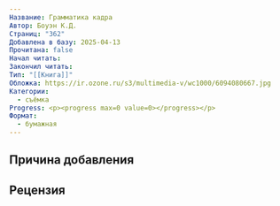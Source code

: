 ```yaml
---
Название: Грамматика кадра
Автор: Боуэн К.Д.
Страниц: "362"
Добавлена в базу: 2025-04-13
Прочитана: false
Начал читать: 
Закончил читать: 
Тип: "[[Книга]]"
Обложка: https://ir.ozone.ru/s3/multimedia-v/wc1000/6094080667.jpg
Категории:
  - съёмка
Progress: <p><progress max=0 value=0></progress></p>
Формат:
  - бумажная
---
```

## Причина добавления


## Рецензия
